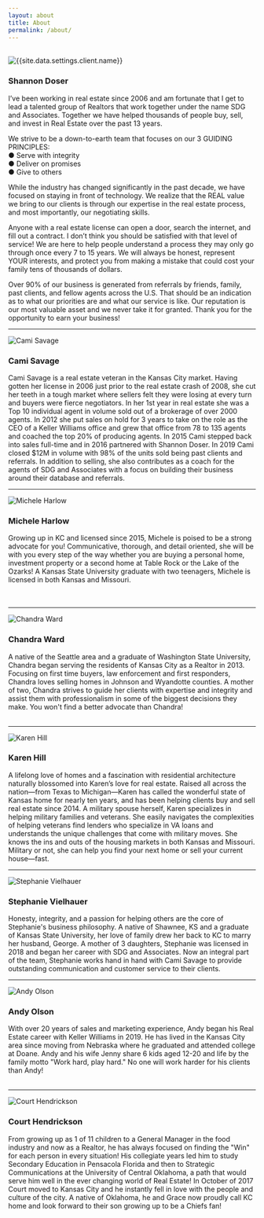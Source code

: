 ```yaml
---
layout: about
title: About
permalink: /about/
---
```

<br>
<div class="recruiting-photo">
<span class="client-image-container">
<img src="/img/headshot.jpg" alt="{{site.data.settings.client.name}}" class="client-image"/>
</span>
<!-- <figcaption class="caption">{{site.data.settings.client.name}}</figcaption> -->
</div>
<h3>Shannon Doser</h3>
I’ve been working in real estate since 2006 and am fortunate that I get to lead a talented group of Realtors that work together under the name SDG and Associates. Together we have helped thousands of people buy, sell, and invest in Real Estate over the past 13 years.

We strive to be a down-to-earth team that focuses on our 3 GUIDING PRINCIPLES:<br>
  ● Serve with integrity<br>
  ● Deliver on promises<br>
  ● Give to others

While the industry has changed significantly in the past decade, we have focused on staying in front of technology. We realize that the REAL value we bring to our clients is through our expertise in the real estate process, and most importantly, our negotiating skills.

Anyone with a real estate license can open a door, search the internet, and fill out a contract. I don’t think you should be satisfied with that level of service! We are here to help people understand a process they may only go through once every 7 to 15 years. We will always be honest, represent YOUR interests, and protect you from making a mistake that could cost your family tens of thousands of dollars.

Over 90% of our business is generated from referrals by friends, family, past clients, and fellow agents across the U.S. That should be an indication as to what our priorities are and what our service is like. Our reputation is our most valuable asset and we never take it for granted. Thank you for the opportunity to earn your business!

<hr>


<div class="recruiting-photo">
<span class="client-image-container">
<img src="/img/cami.jpg" alt="Cami Savage" class="client-image"/>
</span>
</div>
<h3>Cami Savage</h3>
Cami Savage is a real estate veteran in the Kansas City market. Having gotten her license in 2006 just prior to the real estate crash of 2008, she cut her teeth in a tough market where sellers felt they were losing at every turn and buyers were fierce negotiators. In her 1st year in real estate she was a Top 10 individual agent in volume sold out of a brokerage of over 2000 agents.  In 2012 she put sales on hold for 3 years to take on the role as the CEO of a Keller Williams office and grew that office from 78 to 135 agents and coached the top 20% of producing agents. In 2015 Cami stepped back into sales full-time and in 2016 partnered with Shannon Doser. In 2019 Cami closed $12M in volume with 98% of the units sold being past clients and referrals. In addition to selling, she also contributes as a coach for the agents of SDG and Associates with a focus on building their business around their database and referrals.


<hr>


<div class="recruiting-photo">
<span class="client-image-container">
<img src="/img/michele.jpg" alt="Michele Harlow" class="client-image"/>
</span>
</div>
<h3>Michele Harlow</h3>
Growing up in KC and licensed since 2015,  Michele is poised to be a strong advocate for you!  Communicative, thorough, and detail oriented, she will be with you every step of the way whether you are buying a personal home, investment property or a second home at Table Rock or the Lake of the Ozarks!  A Kansas State University graduate with two teenagers, Michele is licensed in both Kansas and Missouri.
<br><br><br>

<hr>


<div class="recruiting-photo">
<span class="client-image-container">
<img src="/img/chandra.jpg" alt="Chandra Ward" class="client-image"/>
</span>
</div>
<h3>Chandra Ward</h3>
A native of the Seattle area and a graduate of Washington State University, Chandra began serving the residents of Kansas City as a Realtor in 2013.  Focusing on first time buyers, law enforcement and first responders, Chandra loves selling homes in Johnson and Wyandotte counties.  A mother of two, Chandra strives to guide her clients with expertise and integrity and assist them with professionalism in some of the biggest decisions they make.  You won't find a better advocate than Chandra!
<br><br>

<hr>

<div class="recruiting-photo">
<span class="client-image-container">
<img src="/img/karen.jpg" alt="Karen Hill" class="client-image"/>
</span>
</div>
<h3>Karen Hill</h3>
A lifelong love of homes and a fascination with residential architecture naturally blossomed into Karen’s love for real estate. Raised all across the nation—from Texas to Michigan—Karen has called the wonderful state of Kansas home for nearly ten years, and has been helping clients buy and sell real estate since 2014. A military spouse herself, Karen specializes in helping military families and veterans. She easily navigates the complexities of helping veterans find lenders who specialize in VA loans and understands the unique challenges that come with military moves. She knows the ins and outs of the housing markets in both Kansas and Missouri. Military or not, she can help you find your next home or sell your current house—fast.

<hr>

<div class="recruiting-photo">
<span class="client-image-container">
<img src="/img/stephanie.jpg" alt="Stephanie Vielhauer" class="client-image"/>
</span>
</div>
<h3>Stephanie Vielhauer</h3>
Honesty, integrity, and a passion for helping others are the core of Stephanie's business philosophy.  A native of Shawnee, KS and a graduate of Kansas State University, her love of family drew her back to KC to marry her husband, George.  A mother of 3 daughters, Stephanie was licensed in 2018 and began her career with SDG and Associates.  Now an integral part of the team, Stephanie works hand in hand with Cami Savage to provide outstanding communication and customer service to their clients.

<hr>

<div class="recruiting-photo">
<span class="client-image-container">
<img src="/img/andy.png" alt="Andy Olson" class="client-image"/>
</span>
</div>
<h3>Andy Olson</h3>
With over 20 years of sales and marketing experience, Andy began his Real Estate career with Keller Williams in 2019. He has lived in the Kansas City area since moving from Nebraska where he graduated and attended college at Doane. Andy and his wife Jenny share 6 kids aged 12-20 and life by the family motto "Work hard, play hard." No one will work harder for his clients than Andy!
<br><br>

<hr>

<div class="recruiting-photo">
<span class="client-image-container">
<img src="/img/court.jpg" alt="Court Hendrickson" class="client-image"/>
</span>
</div>
<h3>Court Hendrickson</h3>
From growing up as 1 of 11 children to a General Manager in the food industry and now as a Realtor, he has always focused on finding the "Win" for each person in every situation! His collegiate years led him to study Secondary Education in Pensacola Florida and then to Strategic Communications at the University of Central Oklahoma, a path that would serve him well in the ever changing world of Real Estate! In October of 2017 Court moved to Kansas City and he instantly fell in love with the people and culture of the city. A native of Oklahoma, he and Grace now proudly call KC home and look forward to their son growing up to be a Chiefs fan!
